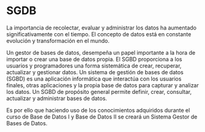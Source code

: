 # SGDB

La importancia de recolectar, evaluar y administrar los datos ha aumentado significativamente con el tiempo. El concepto de datos está en constante evolución y transformación en el mundo.

Un gestor de bases de datos, desempeña un papel importante a la hora de importar o crear una base de datos propia. El SGBD proporciona a los usuarios y programadores una forma sistemática de crear, recuperar, actualizar y gestionar datos.
Un sistema de gestión de bases de datos (SGBD) es una aplicación informática que interactúa con los usuarios finales, otras aplicaciones y la propia base de datos para capturar y analizar los datos. Un SGBD de propósito general permite definir, crear, consultar, actualizar y administrar bases de datos.

Es por ello que haciendo uso de los conocimientos adquiridos durante el curso de Base de Datos I y Base de Datos II se creará un Sistema Gestor de Bases de Datos.
 
